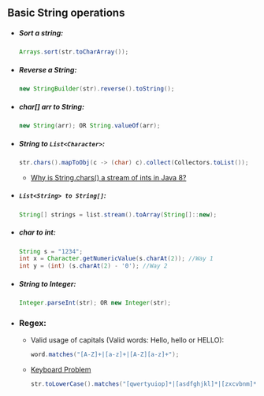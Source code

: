 ## Basic String operations

* ##### Sort a string:
  ```java
  Arrays.sort(str.toCharArray());
  ```

* ##### Reverse a String:
  ```java
  new StringBuilder(str).reverse().toString();
  ```

* ##### char[] arr to String:
  ```java
  new String(arr); OR String.valueOf(arr);
  ```

* ##### String to ```List<Character>```:
  ```java
  str.chars().mapToObj(c -> (char) c).collect(Collectors.toList());
  ```
   * [Why is String.chars() a stream of ints in Java 8?](https://stackoverflow.com/questions/22435833/why-is-string-chars-a-stream-of-ints-in-java-8)

* ##### ```List<String> to String[]```:
  ```java
  String[] strings = list.stream().toArray(String[]::new);
  ```
  
* ##### char to int:
  ```java
  String s = "1234";
  int x = Character.getNumericValue(s.charAt(2)); //Way 1
  int y = (int) (s.charAt(2) - '0'); //Way 2
  ```

* ##### String to Integer:
  ```java
  Integer.parseInt(str); OR new Integer(str);
  ```

* ### **Regex**:
	* Valid usage of capitals (Valid words: Hello, hello or HELLO):
      ```java
      word.matches("[A-Z]+|[a-z]+|[A-Z][a-z]+");
      ```
    * [Keyboard Problem](https://leetcode.com/problems/keyboard-row/description/)
      ```java
      str.toLowerCase().matches("[qwertyuiop]*|[asdfghjkl]*|[zxcvbnm]*")
      ```
